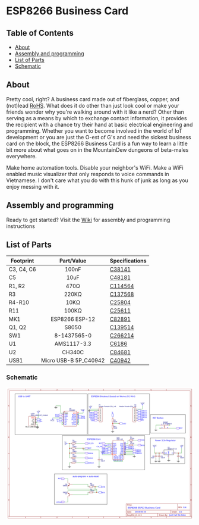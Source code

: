 # ESP8266 Business Card

## Table of Contents
- [About](#about)
- [Assembly and programming](#assembly-and-programming)
- [List of Parts](#list-of-parts)
- [Schematic](#schematic)

## About
Pretty cool, right? A business card made out of fiberglass, copper, and (not)lead [RoHS](https://en.wikipedia.org/wiki/Restriction_of_Hazardous_Substances_Directive). What does it do other than just look cool or make your friends wonder why you're walking around with it like a nerd? Other than serving as a means by which to exchange contact information, it provides the recipient with a chance try their hand at basic electrical engineering and programming. Whether you want to become involved in the world of IoT development or you are just the O-est of G's and need the sickest business card on the block, the ESP8266 Business Card is a fun way to learn a little bit more about what goes on in the MountainDew dungeons of beta-males everywhere.

Make home automation tools. Disable your neighbor's WiFi. Make a WiFi enabled music visualizer that only responds to voice commands in Vietnamese. I don't care what you do with this hunk of junk as long as you enjoy messing with it.

## Assembly and programming
Ready to get started? Visit the [Wiki](https://github.com/justcallmekoko/ESP8266-Business-Card/wiki) for assembly and programming instructions

## List of Parts
|Footprint |Part/Value           |Specifications                                 |
| -------- |:-------------------:| --------------------------------------------- |
|C3, C4, C6|100nF                |[C38141](https://lcsc.com/product-detail/Multilayer-Ceramic-Capacitors-MLCC-SMD-SMT_100nF-104-10-50V_C38141.html) |
|C5        |10uF                 |[C48181](https://lcsc.com/product-detail/Multilayer-Ceramic-Capacitors-MLCC-SMD-SMT_10uF-106-20-25V_C48181.html) |
|R1, R2    |470Ω                 |[C114564](https://lcsc.com/product-detail/Chip-Resistor-Surface-Mount_470R-470R-1_C114564.html) |
|R3        |220KΩ                |[C137568](https://lcsc.com/product-detail/_RC0805FR-07220KL_C137568.html)|
|R4-R10    |10KΩ                 |[C25804](https://lcsc.com/product-detail/Chip-Resistor-Surface-Mount_Uniroyal-Elec-0603WAF1002T5E_C25804.html) |
|R11       |100KΩ                |[C25611](https://lcsc.com/product-detail/Chip-Resistor-Surface-Mount_Uniroyal-Elec-0805W8J0104T5E_C25611.html)|
|MK1       |ESP8266 ESP-12       |[C82891](https://lcsc.com/product-detail/WIFI-Modules_ESP-12F-ESP8266MOD_C82891.html) |
|Q1, Q2    |S8050                |[C139514](https://lcsc.com/product-detail/Transistors-NPN-PNP_S8050_C139514.html)|
|SW1       |8-1437565-0          |[C266214](https://lcsc.com/product-detail/Others_TE-Connectivity_8-1437565-0_TE-Connectivity-8-1437565-0_C266214.html)|
|U1        |AMS1117-3.3          |[C6186](https://lcsc.com/product-detail/Low-Dropout-Regulators-LDO_AMS_AMS1117-3-3_AMS1117-3-3_C6186.html)  |
|U2        |CH340C               |[C84681](https://lcsc.com/product-detail/USB_CH340C_C84681.html) |
|USB1      |Micro USB-B 5P_C40942|[C40942](https://lcsc.com/product-detail/USB-Connectors_Jing-Extension-of-the-Electronic-Co-LCSC-micro-5PAll-posts-are-not-guided-Flat-welding-High-temperature_C40942.html) |

### Schematic
<p align="center">
    <img src="https://github.com/justcallmekoko/ESP8266-Business-Card/blob/master/design/Schematic_ESP8266-ESP12-Business-Card-4_ESP8266-ESP12-Business-Card-4-Schematic_20190524164315.png">
</p>
